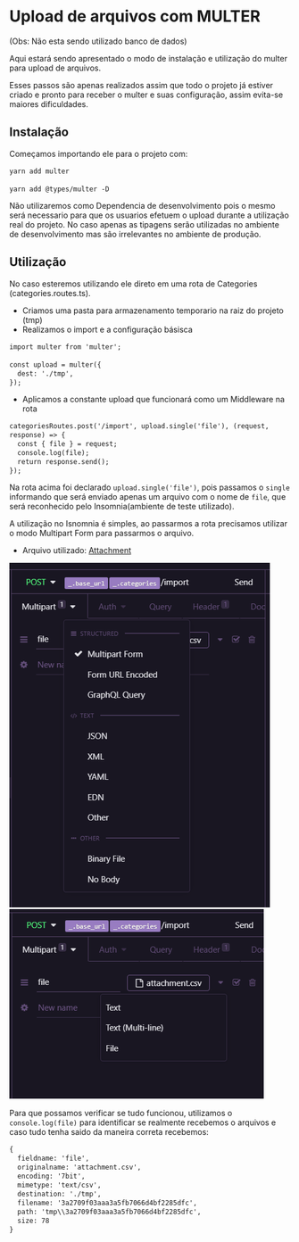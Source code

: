 # Upload de arquivos com MULTER

(Obs: Não esta sendo utilizado banco de dados)

Aqui estará sendo apresentado o modo de instalação e utilização do multer para upload de arquivos.

Esses passos são apenas realizados assim que todo o projeto já estiver criado e pronto para receber o multer e suas configuração, assim evita-se maiores dificuldades.

## Instalação

Começamos importando ele para o projeto com: 
```SH
yarn add multer 

yarn add @types/multer -D
```
Não utilizaremos como Dependencia de desenvolvimento pois o mesmo será necessario para que os usuarios efetuem o upload durante a utilização real do projeto. No caso apenas as tipagens serão utilizadas no ambiente de desenvolvimento mas são irrelevantes no ambiente de produção.

## Utilização

No caso esteremos utilizando ele direto em uma rota de Categories (categories.routes.ts).
- Criamos uma pasta para armazenamento temporario na raiz do projeto (tmp)
- Realizamos o import e a configuração básisca 
```JS
import multer from 'multer';

const upload = multer({
  dest: './tmp',
});
```
- Aplicamos a constante upload que funcionará como um Middleware na rota
```JS
categoriesRoutes.post('/import', upload.single('file'), (request, response) => {
  const { file } = request;
  console.log(file);
  return response.send();
});
```
Na rota acima foi declarado ` upload.single('file') `, pois passamos o `single` informando que será enviado apenas um arquivo com o nome de `file`, que será reconhecido pelo Insomnia(ambiente de teste utilizado). 

A utilização no Isnomnia é simples, ao passarmos a rota precisamos utilizar o modo Multipart Form para passarmos o arquivo.

- Arquivo utilizado:   [Attachment](./AuxArchive/attachment.csv)

<img src='./AuxImages/insomnia_multipart.PNG'>

<img src='./AuxImages/insomnia_file.PNG'>

Para que possamos verificar se tudo funcionou, utilizamos o `console.log(file)` para identificar se realmente recebemos o arquivos e caso tudo tenha saido da maneira correta recebemos: 
``` SH
{
  fieldname: 'file',
  originalname: 'attachment.csv',
  encoding: '7bit',
  mimetype: 'text/csv',
  destination: './tmp',
  filename: '3a2709f03aaa3a5fb7066d4bf2285dfc',
  path: 'tmp\\3a2709f03aaa3a5fb7066d4bf2285dfc',
  size: 78
}
```